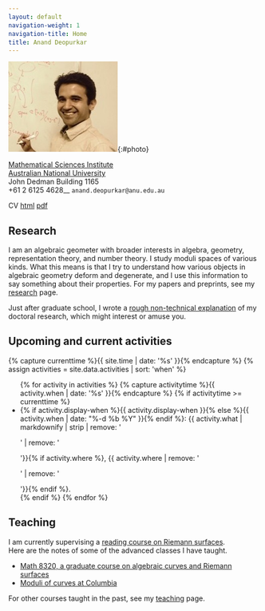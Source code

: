 ```yaml
---
layout: default
navigation-weight: 1
navigation-title: Home
title: Anand Deopurkar
---
```


<div class="intro">

![Photo of Anand Deopurkar](anandrd_bw2.jpg){:#photo}

<div>

[Mathematical Sciences Institute](http://maths.anu.edu.au)  
[Australian National University](http://www.anu.edu.au/)  
John Dedman Building 1165  
+61 2 6125 4628__
`anand.deopurkar@anu.edu.au`  

CV [html](cv/index.html) [pdf](cv/cv.pdf)

</div>

</div>

## Research

I am an algebraic geometer with broader interests in algebra, geometry, representation theory, and number theory. 
I study moduli spaces of various kinds.
What this means is that I try to understand how various objects in algebraic geometry deform and degenerate, and I use this information to say something about their properties. 
For my papers and preprints, see my [research](research/) page.  

Just after graduate school, I wrote a [rough non-technical explanation](interests/) of my doctoral research, which might interest or amuse you.


## Upcoming and current activities

{% capture currenttime %}{{ site.time | date: '%s' }}{% endcapture %}
{% assign activities = site.data.activities | sort: 'when' %}
<ul>
{% for activity in activities %}
{% capture activitytime %}{{ activity.when | date: '%s' }}{% endcapture %}
{% if activitytime >= currenttime %}
<li> {% if activity.display-when %}{{ activity.display-when }}{% else %}{{ activity.when | date: "%-d %b %Y" }}{% endif %}: {{ activity.what | markdownify | strip | remove: '<p>' | remove: '</p>'}}{% if activity.where %}, {{ activity.where | remove: '<p>' | remove: '</p>'}}{% endif %}.</li>
{% endif %}
{% endfor %}
</ul>

## Teaching

I am currently supervising a [reading course on Riemann surfaces](3349).  
Here are the notes of some of the advanced classes I have taught.

* [Math 8320, a graduate course on algebraic curves and Riemann surfaces](8320)
* [Moduli of curves at Columbia](teaching/moduli/)

For other courses taught in the past, see my [teaching](teaching/) page.
